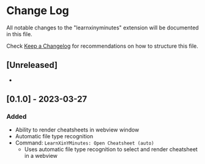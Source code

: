 # Change Log

All notable changes to the "learnxinyminutes" extension will be documented in this file.

Check [Keep a Changelog](http://keepachangelog.com/) for recommendations on how to structure this file.

## [Unreleased]

- 

## [0.1.0] - 2023-03-27

### Added

- Ability to render cheatsheets in webview window
- Automatic file type recognition
- Command: `LearnXinYMinutes: Open Cheatsheet (auto)`
    - Uses automatic file type recognition to select and render cheatsheet in a webview